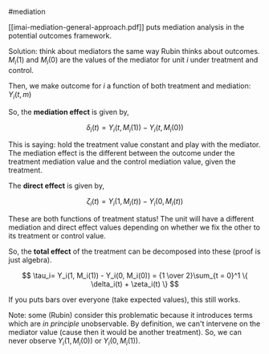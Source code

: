 #mediation

[[imai-mediation-general-approach.pdf]] puts mediation analysis in the potential outcomes framework.

Solution: think about mediators the same way Rubin thinks about outcomes. $M_i(1)$ and $M_i(0)$ are the values of the mediator for unit $i$ under treatment and control.

Then, we make outcome for $i$ a function of both treatment and mediation: $Y_i(t, m)$

So, the **mediation effect** is given by,

$$\delta_i(t) = Y_i(t, M_i(1)) - Y_i(t, M_i(0))$$

This is saying: hold the treatment value constant and play with the mediator. The mediation effect is the different between the outcome under the treatment mediation value and the control mediation value, given the treatment.

The **direct effect** is given by,

$$\zeta_i(t) = Y_i(1, M_i(t)) - Y_i(0, M_i(t))$$

These are both functions of treatment status! The unit will have a different mediation and direct effect values depending on whether we fix the other to its treatment or control value.

So, the **total effect** of the treatment can be decomposed into these (proof is just algebra).

$$
\tau_i= Y_i(1, M_i(1)) - Y_i(0, M_i(0)) = {1 \over 2}\sum_{t = 0}^1 \{ \delta_i(t) + \zeta_i(t) \} 
$$

If you puts bars over everyone (take expected values), this still works.

Note: some (Rubin) consider this problematic because it introduces terms which are *in principle* unobservable. By definition, we can't intervene on the mediator value (cause then it would be another treatment). So, we can never observe $Y_i(1, M_i(0))$ or $Y_i(0, M_i(1))$.